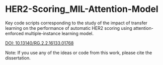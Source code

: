 # HER2-Scoring_MIL-Attention-Model
Key code scripts corresponding to the study of the impact of transfer learning on the performance of automatic HER2 scoring using attention-enforced multiple-instance learning model.

[DOI: 10.13140/RG.2.2.16133.01768
](https://www.researchgate.net/publication/362263747_Impact_of_Transfer_Learning_on_the_Classification_of_Microscope_Slide_Images_for_Improving_Breast_Cancer_Treatment_using_Deep_Learning?channel=doi&linkId=62dff97a4246456b55e8f729&showFulltext=true)

Note:
If you use any of the ideas or code from this work, please cite the dissertation.
